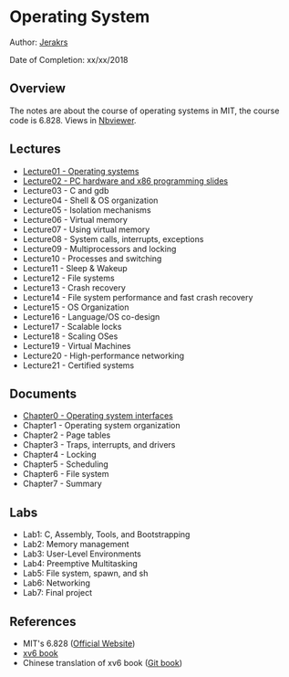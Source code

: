 # Operating System

Author: [Jerakrs](http://jerakrs.com/)

Date of Completion: xx/xx/2018


## Overview

The notes are about the course of operating systems in MIT, the course code is 6.828. Views in [Nbviewer]().


## Lectures

* [Lecture01 - Operating systems](http://nbviewer.jupyter.org/github/JeraKrs/Notes/blob/master/Operating%20System/Lectures/Lecture01.ipynb)
* [Lecture02 - PC hardware and x86 programming slides](http://nbviewer.jupyter.org/github/JeraKrs/Notes/blob/master/Operating%20System/Lectures/Lecture02.ipynb)
* Lecture03 - C and gdb 
* Lecture04 - Shell & OS organization
* Lecture05 - Isolation mechanisms
* Lecture06 - Virtual memory
* Lecture07 - Using virtual memory
* Lecture08 - System calls, interrupts, exceptions
* Lecture09 - Multiprocessors and locking
* Lecture10 - Processes and switching
* Lecture11 - Sleep & Wakeup
* Lecture12 - File systems
* Lecture13 - Crash recovery
* Lecture14 - File system performance and fast crash recovery
* Lecture15 - OS Organization
* Lecture16 - Language/OS co-design
* Lecture17 - Scalable locks 
* Lecture18 - Scaling OSes
* Lecture19 - Virtual Machines
* Lecture20 - High-performance networking
* Lecture21 - Certified systems


## Documents

* [Chapter0 - Operating system interfaces](http://nbviewer.jupyter.org/github/JeraKrs/Notes/blob/master/Operating%20System/xv6-book/chapter0.ipynb)
* Chapter1 - Operating system organization
* Chapter2 - Page tables
* Chapter3 - Traps, interrupts, and drivers
* Chapter4 - Locking
* Chapter5 - Scheduling
* Chapter6 - File system
* Chapter7 - Summary


## Labs

* Lab1: C, Assembly, Tools, and Bootstrapping
* Lab2: Memory management
* Lab3: User-Level Environments
* Lab4: Preemptive Multitasking
* Lab5: File system, spawn, and sh
* Lab6: Networking
* Lab7: Final project


## References

* MIT's 6.828 ([Official Website](https://pdos.csail.mit.edu/6.828/2016/index.html))
* [xv6 book](https://pdos.csail.mit.edu/6.828/2016/xv6/book-rev9.pdf)
* Chinese translation of xv6 book ([Git book](https://th0ar.gitbooks.io/xv6-chinese/content/))
